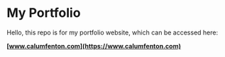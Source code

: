 # My Portfolio

Hello, this repo is for my portfolio website, which can be accessed here:

**[www.calumfenton.com](https://www.calumfenton.com)**